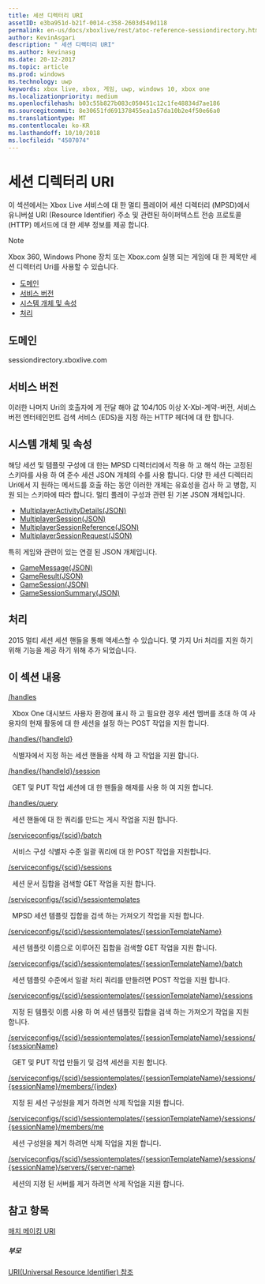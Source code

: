 ```yaml
---
title: 세션 디렉터리 URI
assetID: e3ba951d-b21f-0014-c358-2603d549d118
permalink: en-us/docs/xboxlive/rest/atoc-reference-sessiondirectory.html
author: KevinAsgari
description: " 세션 디렉터리 URI"
ms.author: kevinasg
ms.date: 20-12-2017
ms.topic: article
ms.prod: windows
ms.technology: uwp
keywords: xbox live, xbox, 게임, uwp, windows 10, xbox one
ms.localizationpriority: medium
ms.openlocfilehash: b03c55b827b083c050451c12c1fe48834d7ae186
ms.sourcegitcommit: 8e30651fd691378455ea1a57da10b2e4f50e66a0
ms.translationtype: MT
ms.contentlocale: ko-KR
ms.lasthandoff: 10/10/2018
ms.locfileid: "4507074"
---
```

# <a name="session-directory-uris"></a>세션 디렉터리 URI

이 섹션에서는 Xbox Live 서비스에 대 한 멀티 플레이어 세션 디렉터리 (MPSD)에서 유니버설 URI (Resource Identifier) 주소 및 관련된 하이퍼텍스트 전송 프로토콜 (HTTP) 메서드에 대 한 세부 정보를 제공 합니다.


> [!NOTE] 
> Xbox 360, Windows Phone 장치 또는 Xbox.com 실행 되는 게임에 대 한 제목만 세션 디렉터리 Uri를 사용할 수 있습니다.  


  * [도메인](#ID4EUB)
  * [서비스 버전](#ID4EZB)
  * [시스템 개체 및 속성](#ID4EAC)
  * [처리](#ID4EBE)

<a id="ID4EUB"></a>


## <a name="domain"></a>도메인
sessiondirectory.xboxlive.com  
<a id="ID4EZB"></a>


## <a name="service-version"></a>서비스 버전

이러한 나머지 Uri의 호출자에 게 전달 해야 값 104/105 이상 X-Xbl-계약-버전, 서비스 버전 엔터테인먼트 검색 서비스 (EDS)을 지정 하는 HTTP 헤더에 대 한 합니다.

<a id="ID4EAC"></a>


## <a name="system-objects-and-properties"></a>시스템 개체 및 속성

해당 세션 및 템플릿 구성에 대 한는 MPSD 디렉터리에서 적용 하 고 해석 하는 고정된 스키마를 사용 하 여 준수 세션 JSON 개체의 수를 사용 합니다. 다양 한 세션 디렉터리 Uri에서 지 원하는 메서드를 호출 하는 동안 이러한 개체는 유효성을 검사 하 고 병합, 지원 되는 스키마에 따라 합니다. 멀티 플레이 구성과 관련 된 기본 JSON 개체입니다.

   *  [MultiplayerActivityDetails(JSON)](../../json/json-multiplayeractivitydetails.md)
   *  [MultiplayerSession(JSON)](../../json/json-multiplayersession.md)
   *  [MultiplayerSessionReference(JSON)](../../json/json-multiplayersessionreference.md)
   *  [MultiplayerSessionRequest(JSON)](../../json/json-multiplayersessionrequest.md)


특히 게임와 관련이 있는 연결 된 JSON 개체입니다.

   *  [GameMessage(JSON)](../../json/json-gamemessage.md)
   *  [GameResult(JSON)](../../json/json-gameresult.md)
   *  [GameSession(JSON)](../../json/json-gamesession.md)
   *  [GameSessionSummary(JSON)](../../json/json-gamesessionsummary.md)


<a id="ID4EBE"></a>


## <a name="handles"></a>처리

2015 멀티 세션 세션 핸들을 통해 액세스할 수 있습니다. 몇 가지 Uri 처리를 지원 하기 위해 기능을 제공 하기 위해 추가 되었습니다.  
<a id="ID4EFE"></a>


## <a name="in-this-section"></a>이 섹션 내용

[/handles](uri-handles.md)

&nbsp;&nbsp;Xbox One 대시보드 사용자 환경에 표시 하 고 필요한 경우 세션 멤버를 초대 하 여 사용자의 현재 활동에 대 한 세션을 설정 하는 POST 작업을 지원 합니다.

[/handles/{handleId}](uri-handleshandleid.md)

&nbsp;&nbsp;식별자에서 지정 하는 세션 핸들을 삭제 하 고 작업을 지원 합니다.

[/handles/{handleId}/session](uri-handleshandleidsession.md)

&nbsp;&nbsp;GET 및 PUT 작업 세션에 대 한 핸들을 해제를 사용 하 여 지원 합니다.

[/handles/query](uri-handlesquery.md)

&nbsp;&nbsp;세션 핸들에 대 한 쿼리를 만드는 게시 작업을 지원 합니다.

[/serviceconfigs/{scid}/batch](uri-serviceconfigsscidbatch.md)

&nbsp;&nbsp;서비스 구성 식별자 수준 일괄 쿼리에 대 한 POST 작업을 지원합니다.

[/serviceconfigs/{scid}/sessions](uri-serviceconfigsscidsessions.md)

&nbsp;&nbsp;세션 문서 집합을 검색할 GET 작업을 지원 합니다.

[/serviceconfigs/{scid}/sessiontemplates](uri-serviceconfigsscidsessiontemplates.md)

&nbsp;&nbsp;MPSD 세션 템플릿 집합을 검색 하는 가져오기 작업을 지원 합니다.

[/serviceconfigs/{scid}/sessiontemplates/{sessionTemplateName}](uri-serviceconfigsscidsessiontemplatessessiontemplatename.md)

&nbsp;&nbsp;세션 템플릿 이름으로 이루어진 집합을 검색할 GET 작업을 지원 합니다.

[/serviceconfigs/{scid}/sessiontemplates/{sessionTemplateName}/batch](uri-serviceconfigscidsessiontemplatessessiontemplatenamebatch.md)

&nbsp;&nbsp;세션 템플릿 수준에서 일괄 처리 쿼리를 만들려면 POST 작업을 지원 합니다.

[/serviceconfigs/{scid}/sessiontemplates/{sessionTemplateName}/sessions](uri-serviceconfigsscidsessiontemplatessessiontemplatenamesessions.md)

&nbsp;&nbsp;지정 된 템플릿 이름 사용 하 여 세션 템플릿 집합을 검색 하는 가져오기 작업을 지원 합니다.

[/serviceconfigs/{scid}/sessiontemplates/{sessionTemplateName}/sessions/{sessionName}](uri-serviceconfigsscidsessiontemplatessessiontemplatenamesessionssessionname.md)

&nbsp;&nbsp;GET 및 PUT 작업 만들기 및 검색 세션을 지원 합니다.

[/serviceconfigs/{scid}/sessiontemplates/{sessionTemplateName}/sessions/{sessionName}/members/{index}](uri-serviceconfigsscidsessiontemplatessessiontemplatenamesessionnamemembersindex.md)

&nbsp;&nbsp;지정 된 세션 구성원을 제거 하려면 삭제 작업을 지원 합니다.

[/serviceconfigs/{scid}/sessiontemplates/{sessionTemplateName}/sessions/{sessionName}/members/me](uri-serviceconfigsscidsessiontemplatessessiontemplatenamesessionssessionnamemembersme.md)

&nbsp;&nbsp;세션 구성원을 제거 하려면 삭제 작업을 지원 합니다.

[/serviceconfigs/{scid}/sessiontemplates/{sessionTemplateName}/sessions/{sessionName}/servers/{server-name}](uri-serviceconfigsscidsessiontemplatessessiontemplatenamesessionnamemembersservername.md)

&nbsp;&nbsp;세션의 지정 된 서버를 제거 하려면 삭제 작업을 지원 합니다.

<a id="ID4ESF"></a>


## <a name="see-also"></a>참고 항목

<a id="ID4EUF"></a>

   [매치 메이킹 URI](../matchtickets/atoc-reference-matchtickets.md)


<a id="ID4E1F"></a>


##### <a name="parent"></a>부모

[URI(Universal Resource Identifier) 참조](../atoc-xboxlivews-reference-uris.md)
